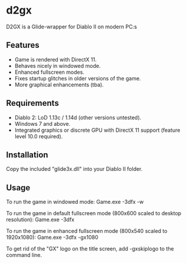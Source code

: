 # d2gx
D2GX is a Glide-wrapper for Diablo II on modern PC:s


## Features
  - Game is rendered with DirectX 11.
  - Behaves nicely in windowed mode.
  - Enhanced fullscreen modes.
  - Fixes startup glitches in older versions of the game.
  - More graphical enhancements (tba).

## Requirements
  - Diablo 2: LoD 1.13c / 1.14d (other versions untested).
  - Windows 7 and above.
  - Integrated graphics or discrete GPU with DirectX 11 support (feature level 10.0 required).

## Installation
  Copy the included "glide3x.dll" into your Diablo II folder.

## Usage
  To run the game in windowed mode:
	Game.exe -3dfx -w

  To run the game in default fullscreen mode (800x600 scaled to desktop resolution):
	Game.exe -3dfx

  To run the game in enhanced fullscreen mode (800x540 scaled to 1920x1080):
	Game.exe -3dfx -gx1080

  To get rid of the "GX" logo on the title screen, add -gxskiplogo 
  to the command line.

